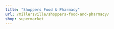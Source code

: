 ```yaml
---
title: "Shoppers Food & Pharmacy"
url: /millersville/shoppers-food-and-pharmacy/
shop: supermarket
---
```


